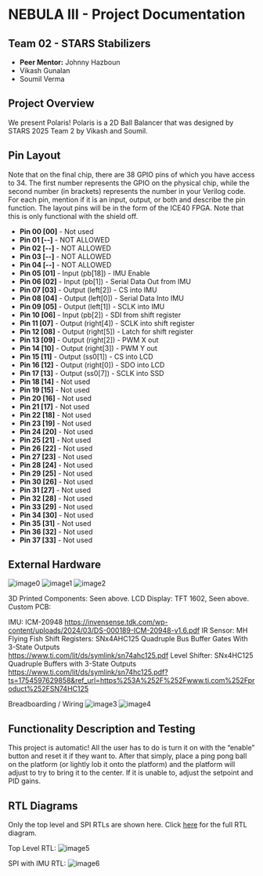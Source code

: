 # NEBULA III - Project Documentation

## Team 02 - STARS Stabilizers
* **Peer Mentor:** Johnny Hazboun
* Vikash Gunalan
* Soumil Verma

## Project Overview
We present Polaris! Polaris is a 2D Ball Balancer that was designed by STARS 2025 Team 2 by Vikash and Soumil.


## Pin Layout
Note that on the final chip, there are 38 GPIO pins of which you have access to 34. The first number represents the GPIO on the physical chip, while the second number (in brackets) represents the number in your Verilog code. For each pin, mention if it is an input, output, or both and describe the pin function.
The layout pins will be in the form of the ICE40 FPGA. Note that this is only functional with the shield off.

* **Pin 00 [00]** - Not used
* **Pin 01 [--]** - NOT ALLOWED
* **Pin 02 [--]** - NOT ALLOWED
* **Pin 03 [--]** - NOT ALLOWED
* **Pin 04 [--]** - NOT ALLOWED
* **Pin 05 [01]** - Input (pb[18]) - IMU Enable
* **Pin 06 [02]** - Input (pb[1]) - Serial Data Out from IMU
* **Pin 07 [03]** - Output (left[2]) - CS into IMU 
* **Pin 08 [04]** - Output (left[0]) - Serial Data Into IMU 
* **Pin 09 [05]** - Output (left[1]) - SCLK into IMU
* **Pin 10 [06]** - Input (pb[2]) - SDI from shift register
* **Pin 11 [07]** - Output (right[4]) - SCLK into shift register
* **Pin 12 [08]** - Output (right[5]) - Latch for shift register
* **Pin 13 [09]** - Output (right[2]) - PWM X out 
* **Pin 14 [10]** - Output (right[3]) - PWM Y out 
* **Pin 15 [11]** - Output (ss0[1]) - CS into LCD 
* **Pin 16 [12]** - Output (right[0]) - SDO into LCD 
* **Pin 17 [13]** - Output (ss0[7]) - SCLK into SSD 
* **Pin 18 [14]** - Not used 
* **Pin 19 [15]** - Not used 
* **Pin 20 [16]** - Not used 
* **Pin 21 [17]** - Not used 
* **Pin 22 [18]** - Not used 
* **Pin 23 [19]** - Not used 
* **Pin 24 [20]** - Not used 
* **Pin 25 [21]** - Not used 
* **Pin 26 [22]** - Not used 
* **Pin 27 [23]** - Not used 
* **Pin 28 [24]** - Not used 
* **Pin 29 [25]** - Not used
* **Pin 30 [26]** - Not used
* **Pin 31 [27]** - Not used
* **Pin 32 [28]** - Not used
* **Pin 33 [29]** - Not used
* **Pin 34 [30]** - Not used
* **Pin 35 [31]** - Not used
* **Pin 36 [32]** - Not used
* **Pin 37 [33]** - Not used

## External Hardware

![image0](IMG_4426.jpeg)
![image1](IMG_4424.jpeg)
![image2](IMG_4427.jpeg)



3D Printed Components: Seen above.
LCD Display: TFT 1602, Seen above.
Custom PCB:

IMU: ICM-20948
https://invensense.tdk.com/wp-content/uploads/2024/03/DS-000189-ICM-20948-v1.6.pdf 
IR Sensor: MH Flying Fish
Shift Registers: SNx4AHC125 Quadruple Bus Buffer Gates With 3-State Outputs                                                                                                                                              
https://www.ti.com/lit/ds/symlink/sn74ahc125.pdf 
Level Shifter: SNx4HC125 Quadruple Buffers with 3-State Outputs
https://www.ti.com/lit/ds/symlink/sn74hc125.pdf?ts=1754597629858&ref_url=https%253A%252F%252Fwww.ti.com%252Fproduct%252FSN74HC125 

Breadboarding / Wiring
![image3](breadboard.jpg)
![image4](lcd.jpg)
 


## Functionality Description and Testing
This project is automatic! All the user has to do is turn it on with the “enable” button and reset it if they want to. After that simply, place a ping pong ball on the platform (or lightly lob it onto the platform) and the platform will adjust to try to bring it to the center. If it is unable to, adjust the setpoint and PID gains. 


## RTL Diagrams
Only the top level and SPI RTLs are shown here. Click [here](https://drive.google.com/file/d/1eGJFjpFtNKYYbWGMnWZV2Z53K3y8pnwY/view?usp=sharing) for the full RTL diagram.

Top Level RTL:
![image5](Stabilizer-Top-Level%20RTL(1).jpg)

SPI with IMU RTL:
![image6](Stabilizer-IMU%20Interface(4).jpg)
